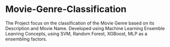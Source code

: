 # Movie-Genre-Classification
The Project focus on the classification of the Movie Genre based on its Description and Movie Name. Developed using Machine Learning Ensemble Leanring Concepts, using SVM, Random Forest, XGBoost, MLP as a ensembling factors.
